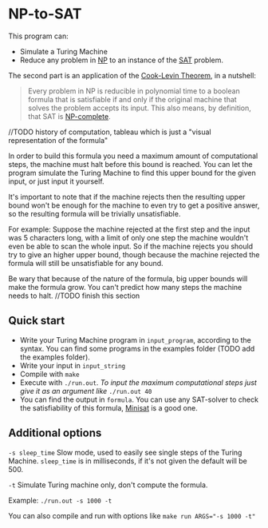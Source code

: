 # NP-to-SAT

This program can:
* Simulate a Turing Machine
* Reduce any problem in [NP](https://en.wikipedia.org/wiki/NP_(complexity)) to an instance of the [SAT](https://en.wikipedia.org/wiki/Boolean_satisfiability_problem) problem.

The second part is an application of the [Cook-Levin Theorem](https://en.wikipedia.org/wiki/Cook%E2%80%93Levin_theorem), in a nutshell:

> Every problem in NP is reducible in polynomial time to a boolean formula that is satisfiable if and only if the original machine that solves the problem accepts its input.
This also means, by definition, that SAT is [NP-complete](https://en.wikipedia.org/wiki/NP-completeness).

//TODO history of computation, tableau which is just a "visual representation of the formula"

In order to build this formula you need a maximum amount of computational steps, the machine must halt before this bound is reached. You can let the program simulate the Turing Machine to find this upper bound for the given input, or just input it yourself.

It's important to note that if the machine rejects then the resulting upper bound won't be enough for the machine to even try to get a positive answer, so the resulting formula will be trivially unsatisfiable. 

For example: Suppose the machine rejected at the first step and the input was 5 characters long, with a limit of only one step the machine wouldn't even be able to scan the whole input. So if the machine rejects you should try to give an higher upper bound, though because the machine rejected the formula will still be unsatisfiable for any bound.

Be wary that because of the nature of the formula, big upper bounds will make the formula grow. You can't predict how many steps the machine needs to halt. //TODO finish this section

## Quick start
* Write your Turing Machine program in `input_program`, according to the syntax. You can find some programs in the examples folder (TODO add the examples folder). 
* Write your input in `input_string`
* Compile with `make`
* Execute with `./run.out`. *To input the maximum computational steps just give it as an argument like* `./run.out 40`
* You can find the output in `formula`. You can use any SAT-solver to check the satisfiability of this formula, [Minisat](https://github.com/niklasso/minisat) is a good one.

## Additional options
`-s sleep_time` Slow mode, used to easily see single steps of the Turing Machine. `sleep_time` is in milliseconds, if it's not given the default will be 500.

`-t` Simulate Turing machine only, don't compute the formula.

Example: `./run.out -s 1000 -t`

You can also compile and run with options like `make run ARGS="-s 1000 -t"`
